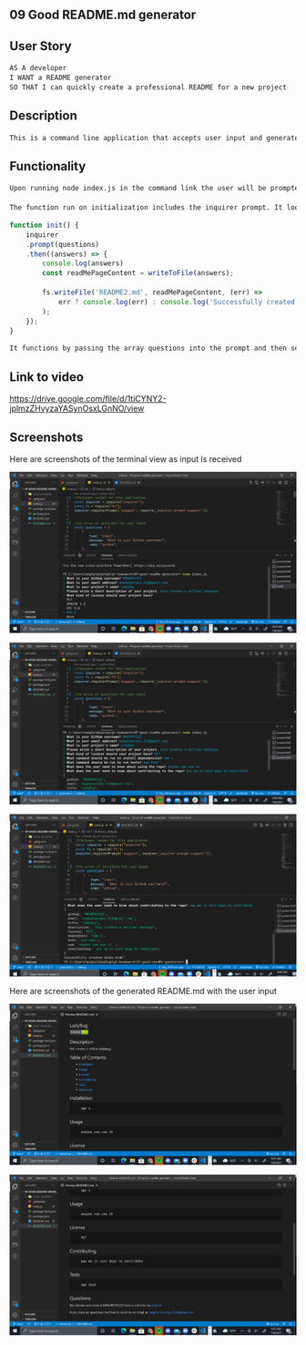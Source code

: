 ## 09 Good README.md generator

## User Story

```md
AS A developer
I WANT a README generator
SO THAT I can quickly create a professional README for a new project
```
## Description

```md
This is a command line application that accepts user input and generates a README.md based on that input. 
```

## Functionality
```md
Upon running node index.js in the command link the user will be prompted will multiple questions that require their input - most take a simple typed input, there is also a list, and a suggestion type which allows users to tab through pre selected choices. In the suggestion type users also have the option to type their own input over this options. 

The function run on initialization includes the inquirer prompt. It looks like this. 
```
```js
function init() {
    inquirer
    .prompt(questions)
    .then((answers) => {
        console.log(answers)
        const readMePageContent = writeToFile(answers);

        fs.writeFile('README2.md', readMePageContent, (err) =>
            err ? console.log(err) : console.log('Successfully created index.html!')
        );
    });
}
```

```md
It functions by passing the array questions into the prompt and then sets the function to a const to allow it to be passed into fs.writeToFile. The writeToFile function is a one line function of a large string containing all of the README.md and markdown syntax.
```
## Link to video

https://drive.google.com/file/d/1tiCYNY2-jplmzZHvyzaYASynOsxLGnNO/view
## Screenshots

Here are screenshots of the terminal view as input is received 

![terminal1](./assets/terminal-view-1.png)

![terminal2](./assets/terminal-view-2.png)

![terminal3](./assets/terminal-view-3.png)

Here are screenshots of the generated README.md with the user input

![readme1](./assets/gen-readme-1.png)

![readme2](./assets/gen-readme-2.png)

